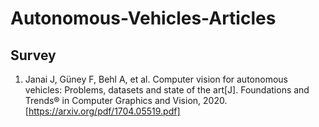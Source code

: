 # Autonomous-Vehicles-Articles

## Survey

1. Janai J, Güney F, Behl A, et al. Computer vision for autonomous vehicles: Problems, datasets and state of the art[J]. Foundations and Trends® in Computer Graphics and Vision, 2020. [https://arxiv.org/pdf/1704.05519.pdf]
